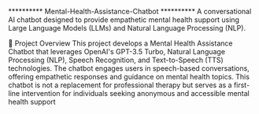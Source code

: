 ********** Mental-Health-Assistance-Chatbot **********
A conversational AI chatbot designed to provide empathetic mental health support using Large Language Models (LLMs) and Natural Language Processing (NLP).

📌 Project Overview
   This project develops a Mental Health Assistance Chatbot that leverages OpenAI's GPT-3.5 Turbo, Natural Language Processing (NLP), Speech Recognition, and Text-to-Speech (TTS) technologies. The chatbot engages users in speech-based conversations, offering 
   empathetic responses and guidance on mental health topics.
   This chatbot is not a replacement for professional therapy but serves as a first-line intervention for individuals seeking anonymous and accessible mental health support
